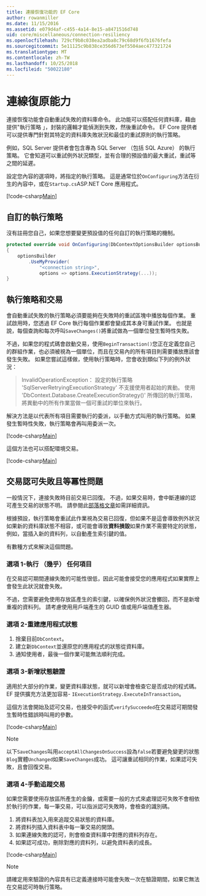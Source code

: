 ```yaml
---
title: 連接恢復功能的 EF Core
author: rowanmiller
ms.date: 11/15/2016
ms.assetid: e079d4af-c455-4a14-8e15-a8471516d748
uid: core/miscellaneous/connection-resiliency
ms.openlocfilehash: 729cf9b8c038ea2adba8c79c68d9f6fb1676fefa
ms.sourcegitcommit: 5e11125c9b838ce356d673ef5504aec477321724
ms.translationtype: MT
ms.contentlocale: zh-TW
ms.lasthandoff: 10/25/2018
ms.locfileid: "50022180"
---
```

# <a name="connection-resiliency"></a>連線復原能力

連接恢復功能會自動重試失敗的資料庫命令。 此功能可以搭配任何資料庫，藉由提供"執行策略 」，封裝的邏輯才能偵測到失敗，然後重試命令。 EF Core 提供者可以提供專門針對其特定的資料庫失敗狀況和最佳的重試原則的執行策略。

例如，SQL Server 提供者會包含專為 SQL Server （包括 SQL Azure） 的執行策略。 它會知道可以重試例外狀況類型，並有合理的預設值的最大重試，重試等之間的延遲。

設定您內容的選項時，將指定的執行策略。 這是通常位於`OnConfiguring`方法在衍生的內容中，或在`Startup.cs`ASP.NET Core 應用程式。

[!code-csharp[Main](../../../samples/core/Miscellaneous/ConnectionResiliency/Program.cs#OnConfiguring)]

## <a name="custom-execution-strategy"></a>自訂的執行策略

沒有註冊您自己，如果您想要變更預設值的任何自訂的執行策略的機制。

``` csharp
protected override void OnConfiguring(DbContextOptionsBuilder optionsBuilder)
{
    optionsBuilder
        .UseMyProvider(
            "<connection string>",
            options => options.ExecutionStrategy(...));
}
```

## <a name="execution-strategies-and-transactions"></a>執行策略和交易

會自動重試失敗的執行策略必須要能夠在失敗時的重試區塊中播放每個作業。 重試啟用時，您透過 EF Core 執行每個作業都會變成其本身可重試作業。 也就是說，每個查詢和每次呼叫`SaveChanges()`將重試做為一個單位發生暫時性失敗。

不過，如果您的程式碼會啟動交易，使用`BeginTransaction()`您正在定義您自己的群組作業，也必須被視為一個單位，而且在交易內的所有項目則需要播放應該會發生失敗。 如果您嘗試這樣做，使用執行策略時，您會收到類似下列的例外狀況：

> InvalidOperationException： 設定的執行策略 'SqlServerRetryingExecutionStrategy' 不支援使用者起始的異動。 使用 'DbContext.Database.CreateExecutionStrategy()' 所傳回的執行策略，將異動中的所有作業當做一個可重試的單位來執行。

解決方法是以代表所有項目需要執行的委派，以手動方式叫用的執行策略。 如果發生暫時性失敗，執行策略會再叫用委派一次。

[!code-csharp[Main](../../../samples/core/Miscellaneous/ConnectionResiliency/Program.cs#ManualTransaction)]

這個方法也可以搭配環境交易。

[!code-csharp[Main](../../../samples/core/Miscellaneous/ConnectionResiliency/Program.cs#AmbientTransaction)]

## <a name="transaction-commit-failure-and-the-idempotency-issue"></a>交易認可失敗且等冪性問題

一般情況下，連接失敗時目前交易已回復。 不過，如果交易時，會中斷連線的認可產生交易的狀態不明。 請參閱此[部落格文章](https://blogs.msdn.com/b/adonet/archive/2013/03/11/sql-database-connectivity-and-the-idempotency-issue.aspx)如需詳細資訊。

根據預設，執行策略會重試此作業視為交易已回復，但如果不是這會導致例外狀況如果新的資料庫狀態不相容，或可能會導致**資料損毀**如果作業不需要特定的狀態，例如，當插入新的資料列，以自動產生索引鍵的值。

有數種方式來解決這個問題。

### <a name="option-1---do-almost-nothing"></a>選項 1-執行 （幾乎） 任何項目

在交易認可期間連線失敗的可能性很低，因此可能會接受您的應用程式如果實際上會發生此狀況就會失敗。

不過，您需要避免使用存放區產生的索引鍵，以確保例外狀況會擲回，而不是新增重複的資料列。 請考慮使用用戶端產生的 GUID 值或用戶端值產生器。

### <a name="option-2---rebuild-application-state"></a>選項 2-重建應用程式狀態

1. 捨棄目前`DbContext`。
2. 建立新`DbContext`並還原您的應用程式的狀態從資料庫。
3. 通知使用者，最後一個作業可能無法順利完成。

### <a name="option-3---add-state-verification"></a>選項 3-新增狀態驗證

適用於大部分的作業，變更資料庫狀態，就可以新增會檢查它是否成功的程式碼。 EF 提供擴充方法更加容易- `IExecutionStrategy.ExecuteInTransaction`。

這個方法會開始及認可交易，也接受中的函式`verifySucceeded`在交易認可期間發生暫時性錯誤時叫用的參數。

[!code-csharp[Main](../../../samples/core/Miscellaneous/ConnectionResiliency/Program.cs#Verification)]

> [!NOTE]
> 以下`SaveChanges`叫用`acceptAllChangesOnSuccess`設為`false`若要避免變更的狀態`Blog`實體`Unchanged`如果`SaveChanges`成功。 這可讓重試相同的作業，如果認可失敗，且會回復交易。

### <a name="option-4---manually-track-the-transaction"></a>選項 4-手動追蹤交易

如果您需要使用存放區所產生的金鑰，或需要一般的方式來處理認可失敗不會相依於執行的作業，每一筆交易，可以指派認可失敗時，會檢查的識別碼。

1. 將資料表加入用來追蹤交易狀態的資料庫。
2. 將資料列插入資料表中每一筆交易的開頭。
3. 如果連線失敗的認可，則會檢查資料庫中對應的資料列存在。
4. 如果認可成功，刪除對應的資料列，以避免資料表的成長。

[!code-csharp[Main](../../../samples/core/Miscellaneous/ConnectionResiliency/Program.cs#Tracking)]

> [!NOTE]
> 請確定用來驗證的內容具有已定義連接時可能會失敗一次在驗證期間，如果它無法在交易認可時執行策略。
